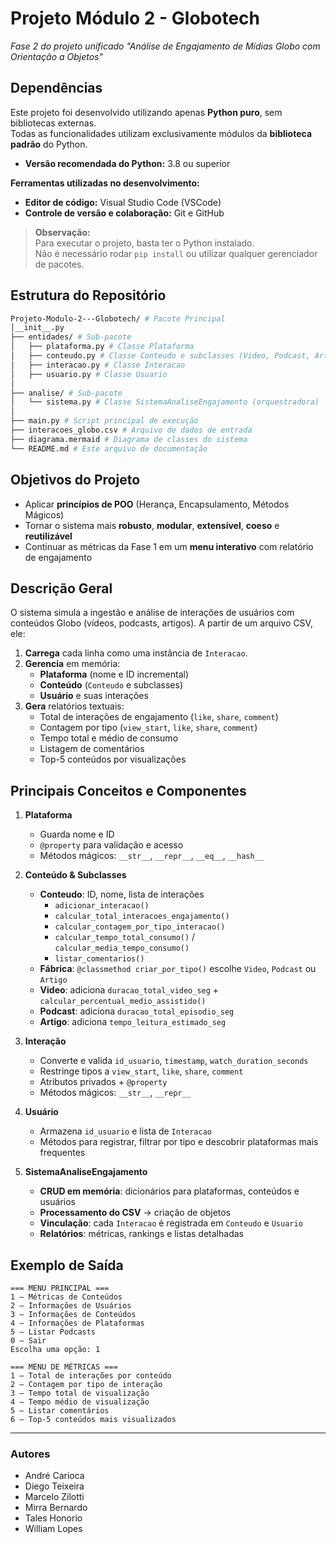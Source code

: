 # Projeto Módulo 2 - Globotech

*Fase 2 do projeto unificado "Análise de Engajamento de Mídias Globo com Orientação a Objetos"*

## Dependências

Este projeto foi desenvolvido utilizando apenas **Python puro**, sem bibliotecas externas.  
Todas as funcionalidades utilizam exclusivamente módulos da **biblioteca padrão** do Python.

- **Versão recomendada do Python:** 3.8 ou superior

**Ferramentas utilizadas no desenvolvimento:**
- **Editor de código:** Visual Studio Code (VSCode)
- **Controle de versão e colaboração:** Git e GitHub

>**Observação:**  
Para executar o projeto, basta ter o Python instalado.  
Não é necessário rodar `pip install` ou utilizar qualquer gerenciador de pacotes.


## Estrutura do Repositório

```bash
Projeto-Modulo-2---Globotech/ # Pacote Principal
│__init__.py
├── entidades/ # Sub-pacote
│   ├── plataforma.py # Classe Plataforma
│   ├── conteudo.py # Classe Conteudo e subclasses (Video, Podcast, Artigo)
│   ├── interacao.py # Classe Interacao
│   ├── usuario.py # Classe Usuario
│
├── analise/ # Sub-pacote
│   └── sistema.py # Classe SistemaAnaliseEngajamento (orquestradora)
│
├── main.py # Script principal de execução
├── interacoes_globo.csv # Arquivo de dados de entrada
├── diagrama.mermaid # Diagrama de classes do sistema
└── README.md # Este arquivo de documentação

```


## Objetivos do Projeto

- Aplicar **princípios de POO** (Herança, Encapsulamento, Métodos Mágicos)  
- Tornar o sistema mais **robusto**, **modular**, **extensível**, **coeso** e **reutilizável**  
- Continuar as métricas da Fase 1 em um **menu interativo** com relatório de engajamento  


## Descrição Geral

O sistema simula a ingestão e análise de interações de usuários com conteúdos Globo (vídeos, podcasts, artigos). A partir de um arquivo CSV, ele:

1. **Carrega** cada linha como uma instância de `Interacao`.  
2. **Gerencia** em memória:
   - **Plataforma** (nome e ID incremental)
   - **Conteúdo** (`Conteudo` e subclasses)
   - **Usuário** e suas interações
3. **Gera** relatórios textuais:
   - Total de interações de engajamento (`like`, `share`, `comment`)
   - Contagem por tipo (`view_start`, `like`, `share`, `comment`)
   - Tempo total e médio de consumo
   - Listagem de comentários
   - Top-5 conteúdos por visualizações



## Principais Conceitos e Componentes

1. **Plataforma**
   - Guarda nome e ID  
   - `@property` para validação e acesso  
   - Métodos mágicos: `__str__`, `__repr__`, `__eq__`, `__hash__`

2. **Conteúdo & Subclasses**
   - **Conteudo**: ID, nome, lista de interações  
     - `adicionar_interacao()`  
     - `calcular_total_interacoes_engajamento()`  
     - `calcular_contagem_por_tipo_interacao()`  
     - `calcular_tempo_total_consumo()` / `calcular_media_tempo_consumo()`  
     - `listar_comentarios()`  
   - **Fábrica**: `@classmethod criar_por_tipo()` escolhe `Video`, `Podcast` ou `Artigo`  
   - **Video**: adiciona `duracao_total_video_seg` + `calcular_percentual_medio_assistido()`  
   - **Podcast**: adiciona `duracao_total_episodio_seg`  
   - **Artigo**: adiciona `tempo_leitura_estimado_seg`

3. **Interação**
   - Converte e valida `id_usuario`, `timestamp`, `watch_duration_seconds`  
   - Restringe tipos a `view_start`, `like`, `share`, `comment`  
   - Atributos privados + `@property`  
   - Métodos mágicos: `__str__`, `__repr__`

4. **Usuário**
   - Armazena `id_usuario` e lista de `Interacao`  
   - Métodos para registrar, filtrar por tipo e descobrir plataformas mais frequentes

5. **SistemaAnaliseEngajamento**
   - **CRUD em memória**: dicionários para plataformas, conteúdos e usuários  
   - **Processamento do CSV** → criação de objetos  
   - **Vinculação**: cada `Interacao` é registrada em `Conteudo` e `Usuario`  
   - **Relatórios**: métricas, rankings e listas detalhadas

## Exemplo de Saída

```text
=== MENU PRINCIPAL ===
1 – Métricas de Conteúdos
2 – Informações de Usuários
3 – Informações de Conteúdos
4 – Informações de Plataformas
5 – Listar Podcasts
0 – Sair
Escolha uma opção: 1

=== MENU DE MÉTRICAS ===
1 – Total de interações por conteúdo
2 – Contagem por tipo de interação
3 – Tempo total de visualização
4 – Tempo médio de visualização
5 – Listar comentários
6 – Top-5 conteúdos mais visualizados
```
---

### Autores
- André Carioca
- Diego Teixeira
- Marcelo Zilotti
- Mirra Bernardo
- Tales Honorio
- William Lopes